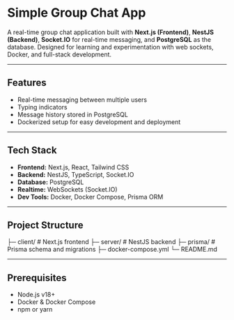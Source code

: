 # Simple Group Chat App

A real-time group chat application built with **Next.js (Frontend)**, **NestJS (Backend)**, **Socket.IO** for real-time messaging, and **PostgreSQL** as the database. Designed for learning and experimentation with web sockets, Docker, and full-stack development.

---

## Features

- Real-time messaging between multiple users
- Typing indicators
- Message history stored in PostgreSQL
- Dockerized setup for easy development and deployment

---

## Tech Stack

- **Frontend:** Next.js, React, Tailwind CSS  
- **Backend:** NestJS, TypeScript, Socket.IO  
- **Database:** PostgreSQL  
- **Realtime:** WebSockets (Socket.IO)  
- **Dev Tools:** Docker, Docker Compose, Prisma ORM

---

## Project Structure

├─ client/        # Next.js frontend
├─ server/        # NestJS backend
├─ prisma/        # Prisma schema and migrations
├─ docker-compose.yml
└─ README.md

---

## Prerequisites

- Node.js v18+
- Docker & Docker Compose
- npm or yarn

